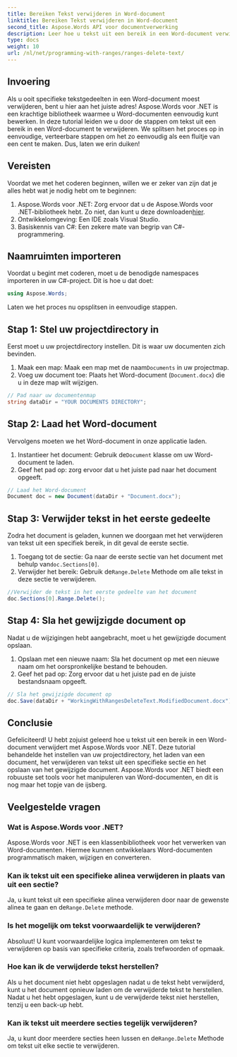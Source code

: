 ```yaml
---
title: Bereiken Tekst verwijderen in Word-document
linktitle: Bereiken Tekst verwijderen in Word-document
second_title: Aspose.Words API voor documentverwerking
description: Leer hoe u tekst uit een bereik in een Word-document verwijdert met Aspose.Words voor .NET met deze stapsgewijze tutorial. Perfect voor C#-ontwikkelaars.
type: docs
weight: 10
url: /nl/net/programming-with-ranges/ranges-delete-text/
---
```

## Invoering

Als u ooit specifieke tekstgedeelten in een Word-document moest verwijderen, bent u hier aan het juiste adres! Aspose.Words voor .NET is een krachtige bibliotheek waarmee u Word-documenten eenvoudig kunt bewerken. In deze tutorial leiden we u door de stappen om tekst uit een bereik in een Word-document te verwijderen. We splitsen het proces op in eenvoudige, verteerbare stappen om het zo eenvoudig als een fluitje van een cent te maken. Dus, laten we erin duiken!

## Vereisten

Voordat we met het coderen beginnen, willen we er zeker van zijn dat je alles hebt wat je nodig hebt om te beginnen:

1.  Aspose.Words voor .NET: Zorg ervoor dat u de Aspose.Words voor .NET-bibliotheek hebt. Zo niet, dan kunt u deze downloaden[hier](https://releases.aspose.com/words/net/).
2. Ontwikkelomgeving: Een IDE zoals Visual Studio.
3. Basiskennis van C#: Een zekere mate van begrip van C#-programmering.

## Naamruimten importeren

Voordat u begint met coderen, moet u de benodigde namespaces importeren in uw C#-project. Dit is hoe u dat doet:

```csharp
using Aspose.Words;
```

Laten we het proces nu opsplitsen in eenvoudige stappen.

## Stap 1: Stel uw projectdirectory in

Eerst moet u uw projectdirectory instellen. Dit is waar uw documenten zich bevinden.

1.  Maak een map: Maak een map met de naam`Documents` in uw projectmap.
2. Voeg uw document toe: Plaats het Word-document (`Document.docx`) die u in deze map wilt wijzigen.

```csharp
// Pad naar uw documentenmap
string dataDir = "YOUR DOCUMENTS DIRECTORY";
```

## Stap 2: Laad het Word-document

Vervolgens moeten we het Word-document in onze applicatie laden.

1.  Instantieer het document: Gebruik de`Document` klasse om uw Word-document te laden.
2. Geef het pad op: zorg ervoor dat u het juiste pad naar het document opgeeft.

```csharp
// Laad het Word-document
Document doc = new Document(dataDir + "Document.docx");
```

## Stap 3: Verwijder tekst in het eerste gedeelte

Zodra het document is geladen, kunnen we doorgaan met het verwijderen van tekst uit een specifiek bereik, in dit geval de eerste sectie.

1.  Toegang tot de sectie: Ga naar de eerste sectie van het document met behulp van`doc.Sections[0]`.
2.  Verwijder het bereik: Gebruik de`Range.Delete` Methode om alle tekst in deze sectie te verwijderen.

```csharp
//Verwijder de tekst in het eerste gedeelte van het document
doc.Sections[0].Range.Delete();
```

## Stap 4: Sla het gewijzigde document op

Nadat u de wijzigingen hebt aangebracht, moet u het gewijzigde document opslaan.

1. Opslaan met een nieuwe naam: Sla het document op met een nieuwe naam om het oorspronkelijke bestand te behouden.
2. Geef het pad op: Zorg ervoor dat u het juiste pad en de juiste bestandsnaam opgeeft.

```csharp
// Sla het gewijzigde document op
doc.Save(dataDir + "WorkingWithRangesDeleteText.ModifiedDocument.docx");
```

## Conclusie

Gefeliciteerd! U hebt zojuist geleerd hoe u tekst uit een bereik in een Word-document verwijdert met Aspose.Words voor .NET. Deze tutorial behandelde het instellen van uw projectdirectory, het laden van een document, het verwijderen van tekst uit een specifieke sectie en het opslaan van het gewijzigde document. Aspose.Words voor .NET biedt een robuuste set tools voor het manipuleren van Word-documenten, en dit is nog maar het topje van de ijsberg.

## Veelgestelde vragen

### Wat is Aspose.Words voor .NET?

Aspose.Words voor .NET is een klassenbibliotheek voor het verwerken van Word-documenten. Hiermee kunnen ontwikkelaars Word-documenten programmatisch maken, wijzigen en converteren.

### Kan ik tekst uit een specifieke alinea verwijderen in plaats van uit een sectie?

Ja, u kunt tekst uit een specifieke alinea verwijderen door naar de gewenste alinea te gaan en de`Range.Delete` methode.

### Is het mogelijk om tekst voorwaardelijk te verwijderen?

Absoluut! U kunt voorwaardelijke logica implementeren om tekst te verwijderen op basis van specifieke criteria, zoals trefwoorden of opmaak.

### Hoe kan ik de verwijderde tekst herstellen?

Als u het document niet hebt opgeslagen nadat u de tekst hebt verwijderd, kunt u het document opnieuw laden om de verwijderde tekst te herstellen. Nadat u het hebt opgeslagen, kunt u de verwijderde tekst niet herstellen, tenzij u een back-up hebt.

### Kan ik tekst uit meerdere secties tegelijk verwijderen?

 Ja, u kunt door meerdere secties heen lussen en de`Range.Delete` Methode om tekst uit elke sectie te verwijderen.